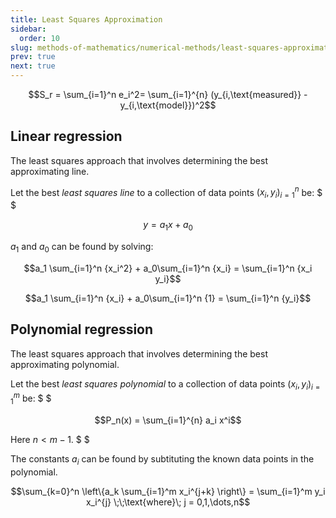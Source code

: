 ```yaml
---
title: Least Squares Approximation
sidebar:
  order: 10
slug: methods-of-mathematics/numerical-methods/least-squares-approximation
prev: true
next: true
---
```


```math
S_r = \sum_{i=1}^n e_i^2=
\sum_{i=1}^{n} (y_{i,\text{measured}} - y_{i,\text{model}})^2
```

## Linear regression

The least squares approach that involves determining the best approximating line.

Let the best _least squares line_ to a collection of data points ${(x_i,y_i)_{i=1}^n}$ be: $ $

```math
y = a_1 x + a_0
```

$a_1$ and $a_0$ can be found by solving:

```math
a_1 \sum_{i=1}^n {x_i^2} + a_0\sum_{i=1}^n {x_i} = \sum_{i=1}^n {x_i y_i}
```

```math
a_1 \sum_{i=1}^n {x_i} + a_0\sum_{i=1}^n {1} = \sum_{i=1}^n {y_i}
```

## Polynomial regression

The least squares approach that involves determining the best approximating polynomial.

Let the best _least squares polynomial_ to a collection of data points ${(x_i,y_i)_{i=1}^m}$ be: $ $

```math
P_n(x) = \sum_{i=1}^{n} a_i x^i
```

Here $n \lt m-1$. $ $

The constants $a_i$ can be found by subtituting the known data points in the polynomial.

```math
\sum_{k=0}^n \left\{a_k \sum_{i=1}^m x_i^{j+k} \right\} = \sum_{i=1}^m y_i x_i^{j}
\;\;\text{where}\; j = 0,1,\dots,n
```
